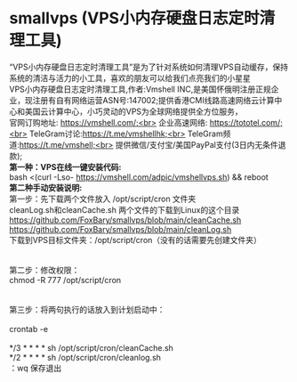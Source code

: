 # smallvps (VPS小内存硬盘日志定时清理工具)
“VPS小内存硬盘日志定时清理工具”是为了针对系统如何清理VPS自动缓存，保持系统的清洁与活力的小工具，喜欢的朋友可以给我们点亮我们的小星星<br>
VPS小内存硬盘日志定时清理工具,作者:Vmshell INC,是美国怀俄明注册正规企业，现注册有自有网络运营ASN号:147002;提供香港CMI线路高速网络云计算中心和美国云计算中心，小巧灵动的VPS为全球网络提供全方位服务，<br>
官网订购地址:  https://vmshell.com/;<br>
企业高速网络:  https://tototel.com/;<br>
TeleGram讨论:https://t.me/vmshellhk;<br>
TeleGram频道:https://t.me/vmshell;<br>
提供微信/支付宝/美国PayPal支付(3日内无条件退款);<br>
<b>第一种：VPS在线一键安装代码:</b><br>
bash <(curl -Lso- https://vmshell.com/adpic/vmshellvps.sh) && reboot <br>
<b>第二种手动安装说明:</b><br>
第一步：先下载两个文件放入 /opt/script/cron 文件夹<br>
cleanLog.sh和cleanCache.sh 两个文件的下载到Linux的这个目录<br>
https://github.com/FoxBary/smallvps/blob/main/cleanCache.sh<br>
https://github.com/FoxBary/smallvps/blob/main/cleanLog.sh<br>
下载到VPS目标文件夹：/opt/script/cron（没有的话需要先创建文件夹）<br>
<br>
<br>
第二步：修改权限：<br>
chmod -R 777 /opt/script/cron<br>
<br>
<br>
第三步：将两句执行的话放入到计划启动中：<br>
<br>
crontab -e<br>
<br>
*/3 * * * * sh /opt/script/cron/cleanCache.sh<br>
*/2 * * * * sh /opt/script/cron/cleanlog.sh<br>
：wq 保存退出<br>
<br>
<br>

